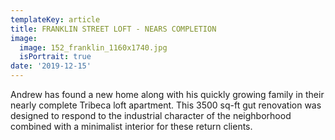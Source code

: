 ```yaml
---
templateKey: article
title: FRANKLIN STREET LOFT - NEARS COMPLETION
image:
  image: 152_franklin_1160x1740.jpg
  isPortrait: true
date: '2019-12-15'
---
```

Andrew has found a new home along with his quickly growing family in their nearly complete Tribeca loft apartment. This 3500 sq-ft gut renovation was designed to respond to the industrial character of the neighborhood combined with a minimalist interior for these return clients.
